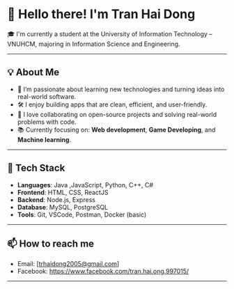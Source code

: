 # 👋 Hello there! I'm Tran Hai Dong

🎓 I'm currently a student at the University of Information Technology – VNUHCM, majoring in Information Science and Engineering.

---

## 💡 About Me

- 🌱 I’m passionate about learning new technologies and turning ideas into real-world software.
- 🛠️ I enjoy building apps that are clean, efficient, and user-friendly.
- 💬 I love collaborating on open-source projects and solving real-world problems with code.
- 📚 Currently focusing on: **Web development**, **Game Developing**, and **Machine learning**.

---

## 🚀 Tech Stack

- **Languages**: Java ,JavaScript, Python, C++, C#
- **Frontend**: HTML, CSS, ReactJS
- **Backend**: Node.js, Express
- **Database**: MySQL, PostgreSQL 
- **Tools**: Git, VSCode, Postman, Docker (basic)

---


## 📫 How to reach me

- Email: [trhaidong2005@gmail.com]
- Facebook: https://www.facebook.com/tran.hai.ong.997015/

---


